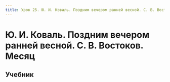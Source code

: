 ```yaml
---
title: Урок 25. Ю. И. Коваль. Поздним вечером ранней весной. С. В. Востоков. Месяц
---
```


# Ю. И. Коваль. Поздним вечером ранней весной. С. В. Востоков. Месяц

## Учебник